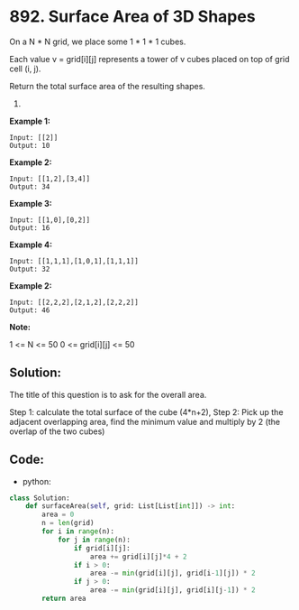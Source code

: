 # 892. Surface Area of 3D Shapes

On a N * N grid, we place some 1 * 1 * 1 cubes.

Each value v = grid[i][j] represents a tower of v cubes placed on top of grid cell (i, j).

Return the total surface area of the resulting shapes.

1. 
**Example 1:**

```
Input: [[2]]
Output: 10
```

**Example 2:**

```
Input: [[1,2],[3,4]]
Output: 34
```
**Example 3:**

```
Input: [[1,0],[0,2]]
Output: 16
```
**Example 4:**

```
Input: [[1,1,1],[1,0,1],[1,1,1]]
Output: 32
```
**Example 2:**

```
Input: [[2,2,2],[2,1,2],[2,2,2]]
Output: 46
```

**Note:**

1 <= N <= 50
0 <= grid[i][j] <= 50



## Solution:

The title of this question is to ask for the overall area.

Step 1: calculate the total surface of the cube (4*n+2),
Step 2: Pick up the adjacent overlapping area, find the minimum value and multiply by 2 (the overlap of the two cubes)

## Code:

* python:

```py
class Solution:
    def surfaceArea(self, grid: List[List[int]]) -> int:
        area = 0
        n = len(grid)
        for i in range(n):
            for j in range(n):
                if grid[i][j]:
                    area += grid[i][j]*4 + 2
                if i > 0:
                    area -= min(grid[i][j], grid[i-1][j]) * 2
                if j > 0:
                    area -= min(grid[i][j], grid[i][j-1]) * 2
        return area
```




